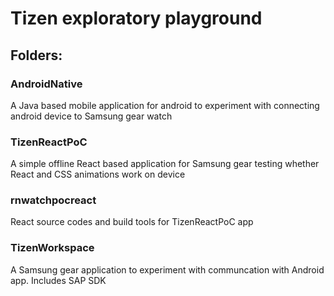 # Tizen exploratory playground

## Folders:


### AndroidNative
A Java based mobile application for android to experiment with connecting android device to Samsung gear watch

### TizenReactPoC
A simple offline React based application for Samsung gear testing whether React and CSS animations work on device

### rnwatchpocreact
React source codes and build tools for TizenReactPoC app

### TizenWorkspace
A Samsung gear application to experiment with communcation with Android app. Includes SAP SDK
